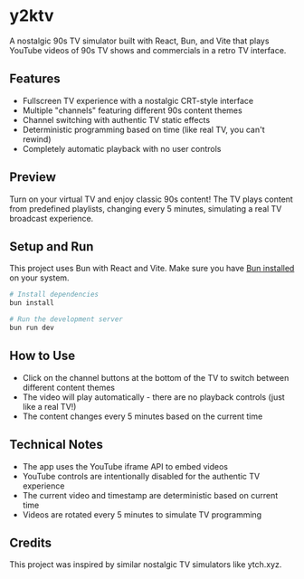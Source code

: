 # y2ktv

A nostalgic 90s TV simulator built with React, Bun, and Vite that plays YouTube videos of 90s TV shows and commercials in a retro TV interface.

## Features

- Fullscreen TV experience with a nostalgic CRT-style interface
- Multiple "channels" featuring different 90s content themes
- Channel switching with authentic TV static effects
- Deterministic programming based on time (like real TV, you can't rewind)
- Completely automatic playback with no user controls

## Preview

Turn on your virtual TV and enjoy classic 90s content! The TV plays content from predefined playlists, changing every 5 minutes, simulating a real TV broadcast experience.

## Setup and Run

This project uses Bun with React and Vite. Make sure you have [Bun installed](https://bun.sh/docs/installation) on your system.

```bash
# Install dependencies
bun install

# Run the development server
bun run dev
```

## How to Use

- Click on the channel buttons at the bottom of the TV to switch between different content themes
- The video will play automatically - there are no playback controls (just like a real TV!)
- The content changes every 5 minutes based on the current time


## Technical Notes

- The app uses the YouTube iframe API to embed videos
- YouTube controls are intentionally disabled for the authentic TV experience
- The current video and timestamp are deterministic based on current time
- Videos are rotated every 5 minutes to simulate TV programming

## Credits

This project was inspired by similar nostalgic TV simulators like ytch.xyz.
